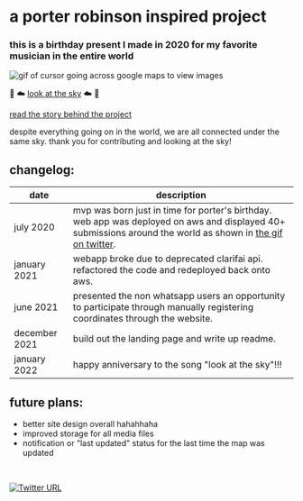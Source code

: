 # a porter robinson inspired project
### this is a birthday present I made in 2020 for my favorite musician in the entire world 

![gif of cursor going across google maps to view images](static/porterbday.gif)

💫 ☁️ [look at the sky](http://lookatthesky.dianephan.me/) ☁️ 💫

[read the story behind the project](http://127.0.0.1:5500/templates/story.html)

despite everything going on in the world, we are all connected under the same sky. 
thank you for contributing and looking at the sky!
<br>
## changelog:
| date | description |
| ----------- | ----------- |
| july 2020 | mvp was born just in time for porter's birthday. web app was deployed on aws and displayed 40+ submissions around the world as shown in  [the gif on twitter](https://twitter.com/doctorkawaii/status/1284336176405438464). |
| january 2021 | webapp broke due to deprecated clarifai api. refactored the code and redeployed back onto aws.|
| june 2021 | presented the non whatsapp users an opportunity to participate through manually registering coordinates through the website. |
| december 2021 | build out the landing page and write up readme. 
| january 2022 | happy anniversary to the song "look at the sky"!!!


## future plans:
* better site design overall hahahhaha 
* improved storage for all media files
* notification or "last updated" status for the last time the map was updated

<br>

[![Twitter URL](https://img.shields.io/twitter/url/https/twitter.com/doctorkawaii.svg?style=social&label=Follow%20%40doctorkawaii)](https://twitter.com/doctorkawaii)
